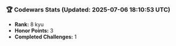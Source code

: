 ### 🏆 Codewars Stats (Updated: 2025-07-06 18:10:53 UTC)

- **Rank:** 8 kyu
- **Honor Points:** 3
- **Completed Challenges:** 1
